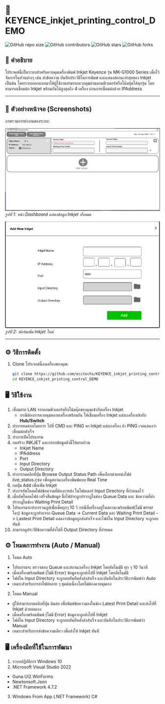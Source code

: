 # 🚀 KEYENCE_inkjet_printing_control_DEMO

![GitHub repo size](https://img.shields.io/github/repo-size/username/repo-name)
![GitHub contributors](https://img.shields.io/github/contributors/username/repo-name)
![GitHub stars](https://img.shields.io/github/stars/username/repo-name?style=social)
![GitHub forks](https://img.shields.io/github/forks/username/repo-name?style=social)

## 📖 คำอธิบาย
โปรเจคต์นี้เป็นระบบสําหรับควบคุมเครื่องพิมพ์ Inkjet Keyence รุ่น MK-G1000 Series เพื่อไว้จัดการในส่วนต่างๆ เช่น ส่งข้อความ บันทึกประวัติในการพิมพ์ และแสดงสถานะล่าสุดของ Inkjet เป็นต้น 
โดยระบบออกแบบมาให้ผู้ใช้งานสามารถควบคุมผ่านคอมพิวเตอร์หรือโน๊ตบุ้คได้ทุกรุ่น โดยสามารถเชื่อมต่อ Inkjet พร้อมกันได้สูงสุดถึง 4 เครื่อง ผ่านการเชื่อมต่อด้วย IPAddress

---

## 📸 ตัวอย่างหน้าจอ (Screenshots)

ภาพรวมการทำงานของระบบ:

![หน้าจอ Dashboard](./images/dashboard.png)  
*รูปที่ 1: หน้า Dashboard แสดงข้อมูล Inkjet ทั้งหมด*

![หน้าจอฟอร์มเพิ่มสินค้า](./images/add_inkjet.png)  
*รูปที่ 2: ฟอร์มเพิ่ม Inkjet ใหม่*

---

## ⚙️ วิธีการติดตั้ง

1. Clone โปรเจกต์นี้ลงเครื่องของคุณ:
   ```bash 
   git clone https://github.com/ecctechs/KEYENCE_inkjet_printing_control_DEMO.git
   cd KEYENCE_inkjet_printing_control_DEMO


## 🖥️ วิธีใช้งาน

1. เชื่อมสาย LAN จากคอมพิวเตอร์หรือโน้ตบุ๊กของคุณเข้ากับเครื่อง Inkjet
   - กรณีต้องการควบคุมหลายเครื่องพร้อมกัน ให้เชื่อมเครื่อง Inkjet แต่ละเครื่องเข้ากับ **Hub/Switch**
2. ทําการทดสอบโดยการ ไปที่ CMD และ PING หา Inkjet แต่ละเครื่อง ถ้า PING เจอแสดงว่าเชื่อมต่อสําเร็จ
3. ทําการเปิดโปรแกรม
4. กดสร้าง INKJET และกรอกข้อมูลดังนี้ให้ครบถ้วน
   - Inkjet Name
   - IPAddress
   - Port
   - Input Directory
   - Output Directory
5. ทําการกดคลิกที่ปุ่ม Browse Output Status Path เพื่อเลือกตําแหน่งไฟล์ live_status.csv เพื่อดูสถานะเครื่องพิมพ์แบบ Real Time
6. กดปุ่ม Add เพื่อเพิ่ม Inkjet
7. ทําการอัพโหลดไฟล์ข้อความที่ต้องการส่ง ในโฟลเดอร์ Input Directory ที่กําหนดไว้
8. เมื่ออัพโหลดไฟล์ เสร็จสิ้นข้อมูล ชื่อไฟล์จะถูกปรากฎในช่อง Queue Data และ ข้อความที่ส่งปรากฎในช่อง Waiting Print Detail 
9. โปรแกรมจะทําการวนลูปเพื่อเช็คทุกๆ 10 วิ กรณีที่เครื่องอยู่ในสถานะพร้อมพิมพ์(ไม่มี error ใดๆ)  ข้อมูลจะถูกย้ายจาก  Queue Data -> Current Data และ Waiting Print Detail -> Lastest Print Detail แสดงว่าข้อมูลถูกส่งสําเร็จ และไฟล์ใน Input Directory จะถูกลบทันที
10. สามารถดูประวัติข้อความที่ส่งได้ที่ Output Directory ที่กําหนด

## ⚙️ โหมดการทำงาน (Auto / Manual)

1. โหมด Auto
- โปรแกรมจะ ตรวจสอบ Queue และสถานะเครื่อง Inkjet โดยอัตโนมัติ ทุก ๆ 10 วินาที  
- เมื่อเครื่องพร้อมพิมพ์ (ไม่มี Error) ข้อมูลจะถูกส่งไปที่ Inkjet โดยอัตโนมัติ
- ไฟล์ใน Input Directory จะถูกลบทันทีหลังส่งสำเร็จ และบันทึกในประวัติการพิมพ์ว่า Auto
- เหมาะสำหรับการส่งไฟล์หลาย ๆ ชุดต่อเนื่องโดยไม่ต้องควบคุมเอง

2. โหมด Manual
- ผู้ใช้สามารถกดคลิกที่ปุ่ม ดินสอ เพื่อพิมพ์ข้อความลงในช่อง Latest Print Detail และส่งไปที่ Inkjet ด้วยตนเอง  
- เมื่อเครื่องพร้อมพิมพ์ (ไม่มี Error) ข้อมูลจะถูกส่งไปที่ Inkjet  
- ไฟล์ใน Input Directory จะถูกลบทันทีหลังส่งสำเร็จ และบันทึกในประวัติการพิมพ์ว่า Manual 
- เหมาะสำหรับการส่งข้อความเดียว เพื่อส่งให้ Inkjet ทันที

## 🖥️ เครื่องมือที่ใช้ในการพัฒนา

1. ระบบปฏิบัติการ Windows 10
2. Microsoft Visual Studio 2022
 - Guna.UI2.WinForms
 - Newtonsoft.Json 
 - .NET Framework 4.7.2
3. Windows From App (.NET Framework) C#

